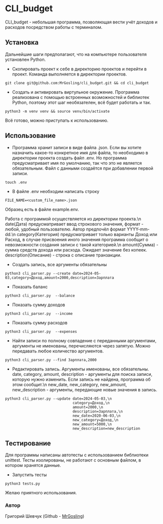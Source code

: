 # CLI_budget
CLI_budget - небольшая программа, позволяющая вести учёт доходов и расходов
посредством работы с терминалом.

## Установка
Дальнейшие шаги предполагают, что на компьютере пользователя установлен Python.

* Скопировать проект к себе в директорию проектов и перейти в проект.
Команда выполняется в директории проектов.
```
git clone git@github.com:MrGosling/cli_budget.git && cd cli_budget
```

* Создать и активировать виртульное окружение. Программа реализована с помощью
встроенных возможностей и библиотек Python, поэтому этот шаг необязателен,
всё будет работать и так.
```
python3 -m venv venv && source venv/bin/activate
```

Всё готово, можно приступать к использованию.

## Использование
* Программа хранит записи в виде файла .json. Если вы хотите назначить какое-то
конкретное имя для файла, то необходимо в директории проекта создать файл .env.
Но программа предусматривает имя по умолчанию, так что это не является
обязательным. Файл с данными создаётся при добавлении первой записи.
```
touch .env
```
* В файле .env необходим написать строку
```
FILE_NAME=<custom_file_name>.json
```
Образец есть в файле example.env.

Работа с программой осуществляется из директории проекта.\n
date(Дата) предусматривает ввод строкового значения, формат - любой, удобный
пользователю. Автор предпочёл формат YYYY-mm-dd.\n
category(Категория) предусматривает только варианты Доход или Расход,
в случае присвоения иного значения программа сообщит о невозможности создания
записи с такой категорией.\n
amount(Сумма) - сумма средств дохода или расхода. Ожидает значение без копеек.
description(Описание) - строка с описание транзакции.

* Создать запись, все аргументы обязательны
```
python3 cli_parser.py --create date=2024-05-03,category=Доход,amount=2000,description=Зарплата
```

* Показать баланс
```
python3 cli_parser.py  --balance
```

* Показать сумму доходов
```
python3 cli_parser.py  --income
```

* Показать сумму расходов
```
python3 cli_parser.py  --expenses
```

* Найти записи по полному совпадение с переданными аргументами, аргументы не
именованы, перечисляются через запятую. Можно передавать любое количество
аргументов.
```
python3 cli_parser.py --find Зарплата,2000
```

* Редактировать запись. Аргументы именованы, все обязательны.
date, category, amount, description - аргументы для поиска записи, которую
нужно изменить. Если запись не найдена, программа об этом сообщит.\n
new_date, new_category, new_amount, new_description - аргументы, передающие
новые значения в запись.
```
python3 cli_parser.py --update date=2024-05-03,\n
                               category=Доход,\n
                               amount=2000,\n
                               description=Зарплата,\n
                               new_date=2020-06-03,\n
                               new_category=Доход,\n
                               new_amount=5000,\n
                               new_description=new_description
```

## Тестирование
Для программы написаны автотесты с использованием библиотеки unittest. Тесты
изолированы, не работают с основным файлом, в котором хранятся данные.

* Запустить тесты
```
python3 tests.py
```

Желаю приятного использования.

### Автор
Григорий Шевчук (Github - [MrGosling](https://github.com/MrGosling/))
